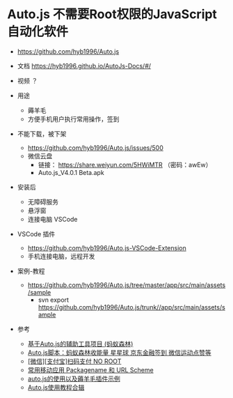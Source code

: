# Auto.js 不需要Root权限的JavaScript自动化软件
- https://github.com/hyb1996/Auto.js
- 文档 https://hyb1996.github.io/AutoJs-Docs/#/

- 视频 ？

- 用途
    - 薅羊毛
    - 方便手机用户执行常用操作，签到

- 不能下载，被下架
    - https://github.com/hyb1996/Auto.js/issues/500
    - 微信云盘
        - 链接： https://share.weiyun.com/5HWiMTR （密码：awEw）
        - Auto.js_V4.0.1 Beta.apk

- 安装后
    - 无障碍服务
    - 悬浮窗
    - 连接电脑 VSCode


- VSCode 插件
    - https://github.com/hyb1996/Auto.js-VSCode-Extension
    - 手机连接电脑，远程开发





- 案例-教程
    - https://github.com/hyb1996/Auto.js/tree/master/app/src/main/assets/sample
        - svn export https://github.com/hyb1996/Auto.js/trunk//app/src/main/assets/sample

- 参考 
    - [基于Auto.js的辅助工具项目 (蚂蚁森林) ](https://github.com/SuperMonster003/Auto.js_Projects/tree/Ant_Forest)
    - [Auto.js脚本：蚂蚁森林收能量 星星球 京东金融签到 微信运动点赞等](https://github.com/e1399579/autojs)
    - [[微信][支付宝]扫码支付 NO ROOT](https://www.autojs.org/topic/3117/%E5%BE%AE%E4%BF%A1-%E6%94%AF%E4%BB%98%E5%AE%9D-%E6%89%AB%E7%A0%81%E6%94%AF%E4%BB%98-no-root)
    - [常用移动应用 Packagename 和 URL Scheme](https://www.zybuluo.com/jean/note/286981)
    - [auto.js的使用以及薅羊毛插件示例](https://zhuanlan.zhihu.com/p/72319859)
    - [Auto.js使用教程合辑](https://www.autojs.org/topic/2998/auto-js%E4%BD%BF%E7%94%A8%E6%95%99%E7%A8%8B%E5%90%88%E8%BE%91)


